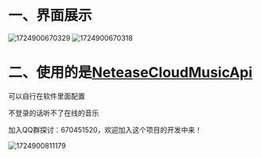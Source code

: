 # 一、界面展示
![1724900670329](https://github.com/user-attachments/assets/083bb7c0-49a6-43f1-913a-cfb8fbcc19d3)
![1724900670318](https://github.com/user-attachments/assets/71071e15-a450-47f9-8c20-db6b07246b84)



# 二、使用的是[NeteaseCloudMusicApi](https://gitlab.com/Binaryify/neteasecloudmusicapi)

可以自行在软件里面配置

不登录的话听不了在线的音乐





加入QQ群探讨：670451520，欢迎加入这个项目的开发中来！

![1724900811179](https://github.com/user-attachments/assets/f23a5d6c-f10b-4127-886e-2709442228b6)








